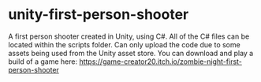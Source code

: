 # unity-first-person-shooter
A first person shooter created in Unity, using C#. All of the C# files can be located within the scripts folder. Can only upload the code due to some assets being used from the Unity asset store. You can download and play a build of a game here: https://game-creator20.itch.io/zombie-night-first-person-shooter
